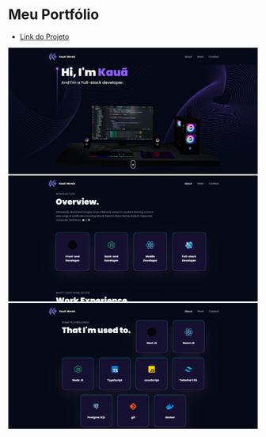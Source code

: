 # Meu Portfólio

- [Link do Projeto](https://moraiskaua.website)

![Home](./public/prints/Home.png)
![About](./public/prints/About.png)
![Techs](./public/prints/Techs.png)

